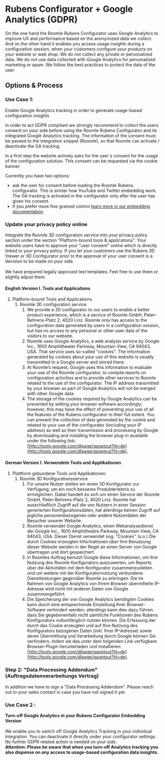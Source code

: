 # Rubens Configurator + Google Analytics (GDPR)

On the one hand the Roomle Rubens Configurator uses Google Analytics to improve UX and performance based on the anonymized data we collect. And on the other hand it enables you access usage insights during a configuration session,  when your customers configure your products on your website or web shop. We do not collect any private or personalized data. We do not use data collected with Google Analytics for personalized marketing or spam. We follow the best practices to protect the data of the user.

## Options & Process

### **Use Case 1:**

Enable Google Analytics tracking in order to generate usage-based configuration insights

In order to act GDPR compliant we strongly recommend to collect the users consent on your side before using the Roomle Rubens Configurator and its integrated Google Analytics tracking. The information of the consent must be passed to the integration snippet (Roomle), so that Roomle can activate / deactivate the GA tracking.

In a first step the website actively asks for the user´s consent for the usage of the configuration solution. This consent can be requested via the cookie banner.

Currently you have two options:

* ask the user for consent before loading the Roomle Rubens configurator. This is similar how YouTube and Twitter embedding work. The GA tracking is activated in the configurator only after the user has given his consent.
* if you prefer more fine grained control [learn more in our embedding documentation](https://docs.roomle.com/web/embedding/integration.html#google-analytics-and-user-consent).

### **Update your privacy policy online**

Integrate the Roomle 3D configuration service into your privacy policy section under the section "Platform-bound tools & applications".  Your website users have to approve your "user consent" online which is directly linked to your privacy policy. If you let your customers use the Rubens 3D Viewer or 3D Configurator prior to the approval of your user consent is a decision to be made on your side.\
\
We have prepared legally approved text templates. Feel free to use them or slightly adjust them.

#### **English Version**  I.             Tools and Applications

1. Platform-bound Tools and Applications.
   1. Roomle 3D configuration service
      1. We provide a 3D configurator to our users to enable a better product experience, which is a service of Roomle GmbH, Peter-Behrens-Platz 2, 4020 Linz. Roomle only has access to the configuration data generated by users in a configuration session, but has no access to any personal or other user data of the visitors to our website.
      2. Roomle uses Google Analytics, a web analysis service by Google Inc., 1600 Amphitheater Parkway, Mountain View, CA 94043, USA. That service uses so-called "cookies". The information generated by cookies about your use of this website is usually transmitted to a Google server and stored there.
      3. At Roomle’s request, Google uses this information to evaluate your use of the Roomle configurator, to compile reports on configuration activities and to provide other services to Roomle related to the use of the configurator. The IP address transmitted by your browser as part of Google Analytics will not be merged with other Google data.
      4. The storage of the cookies required by Google Analytics can be prevented by setting your browser software accordingly; however, this may have the effect of preventing your use of all the features of the Rubens configurator to their full extent. You can prevent the collection of data generated by the cookie and related to your use of the configurator (including your IP address) as well as their transmission and processing by Google by downloading and installing the browser plug-in available under the following link: [http://tools.google.com/dlpage/gaoptout?hl=de](http://tools.google.com/dlpage/gaoptout?hl=de).

#### **German Version**  I.             Verwendete Tools und Applikationen

1. Plattform gebundene Tools und Applikationen.
   1. Roomle 3D Konfigurationsservice
      1. Für unsere Nutzer stellen wir einen 3D Konfigurator zur Verfügung, um ein noch besseres Produkterlebnis zu ermöglichen. Dabei handelt es sich um einen Service der Roomle GmbH, Peter-Behrens-Platz 2, 4020 Linz. Roomle hat ausschließlich Zugriff auf die von Nutzern in einer Session generierten Konfigurationsdaten, hat allerdings keinen Zugriff auf jegliche personenbezogenen oder andere Nutzerdaten der Besucher unserer Website.
      2. Roomle verwendet Google Analytics, einen Webanalysedienst der Google Inc., 1600 Amphitheatre Parkway, Mountain View, CA 94043, USA. Dieser Dienst verwendet sog. "Cookies" (s.o.) Die durch Cookies erzeugten Informationen über Ihre Benutzung dieser Website werden in der Regel an einen Server von Google übertragen und dort gespeichert.
      3. In Roomles Auftrag benutzt Google diese Informationen, um Ihre Nutzung des Roomle Konfigurators auszuwerten, um Reports über die Aktivitäten mit dem Konfigurator zusammenzustellen und um weitere mit der Konfiguratornutzung verbundene Dienstleistungen gegenüber Roomle zu erbringen. Die im Rahmen von Google Analytics von Ihrem Browser übermittelte IP-Adresse wird nicht mit anderen Daten von Google zusammengeführt.
      4. Die Speicherung der von Google Analytics benötigten Cookies kann durch eine entsprechende Einstellung Ihrer Browser-Software verhindert werden; allerdings kann dies dazu führen. dass Sie gegebenenfalls nicht sämtliche Funktionen des Rubens Konfigurators vollumfänglich nutzen können. Die Erfassung der durch das Cookie erzeugten und auf Ihre Nutzung des Konfigurators bezogenen Daten (inkl. Ihrer IP-Adresse) sowie deren Übermittlung und Verarbeitung durch Google können Sie verhindern, indem sie das unter dem folgenden Link verfügbare Browser-Plugin herunterladen und installieren: [http://tools.google.com/dlpage/gaoptout?hl=de](http://tools.google.com/dlpage/gaoptout?hl=de).

### **Step 2: "Data Processing Addendum" (Auftragsdatenverarbeitungs Vertrag)**

In addition we have to sign a "Data Processing Addendum". Please reach out to your sales contact in case you have not signed it yet.

### **Use Case 2 :**

**Turn-off Google Analytics in your Rubens Configurator Embedding Version**\
\
We enable you to switch off  Google Analytics Tracking in your individual integration. You can deactivate it directly under your configurator settings. No further GDPR related action is needed on your side. \
**Attention: Please be aware that when you turn-off Analytics tracking you also dispense on any access to usage-based configuration data insights.**
